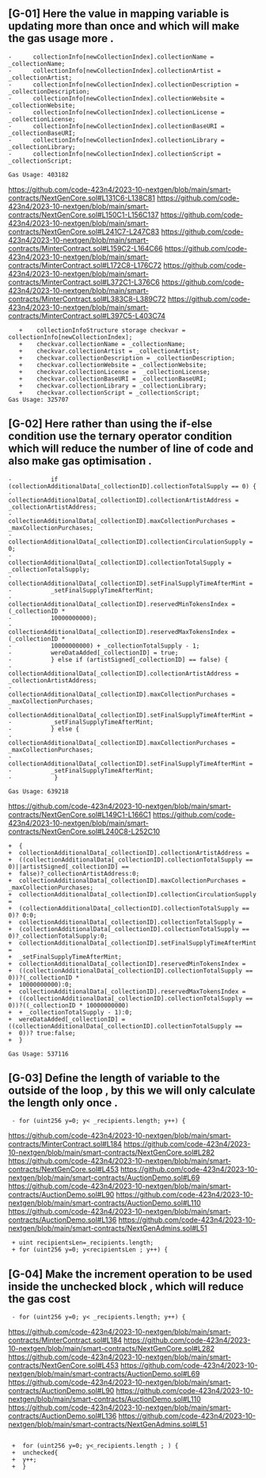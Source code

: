 ## [G-01] Here the value in mapping variable is updating more than once and which will make the gas usage more .
 
 ```solidity
 -      collectionInfo[newCollectionIndex].collectionName = _collectionName;
 -      collectionInfo[newCollectionIndex].collectionArtist = _collectionArtist;
 -      collectionInfo[newCollectionIndex].collectionDescription = _collectionDescription;
 -      collectionInfo[newCollectionIndex].collectionWebsite = _collectionWebsite;
 -      collectionInfo[newCollectionIndex].collectionLicense = _collectionLicense;
 -      collectionInfo[newCollectionIndex].collectionBaseURI = _collectionBaseURI;
 -      collectionInfo[newCollectionIndex].collectionLibrary = _collectionLibrary;
 -      collectionInfo[newCollectionIndex].collectionScript = _collectionScript;

Gas Usage: 403182
```
https://github.com/code-423n4/2023-10-nextgen/blob/main/smart-contracts/NextGenCore.sol#L131C6-L138C81
https://github.com/code-423n4/2023-10-nextgen/blob/main/smart-contracts/NextGenCore.sol#L150C1-L156C137
https://github.com/code-423n4/2023-10-nextgen/blob/main/smart-contracts/NextGenCore.sol#L241C7-L247C83
https://github.com/code-423n4/2023-10-nextgen/blob/main/smart-contracts/MinterContract.sol#L159C2-L164C66
https://github.com/code-423n4/2023-10-nextgen/blob/main/smart-contracts/MinterContract.sol#L172C8-L176C72
https://github.com/code-423n4/2023-10-nextgen/blob/main/smart-contracts/MinterContract.sol#L372C1-L376C6
https://github.com/code-423n4/2023-10-nextgen/blob/main/smart-contracts/MinterContract.sol#L383C8-L389C72
https://github.com/code-423n4/2023-10-nextgen/blob/main/smart-contracts/MinterContract.sol#L397C5-L403C74

 ```solidity
    +    collectionInfoStructure storage checkvar = collectionInfo[newCollectionIndex];
    +    checkvar.collectionName = _collectionName;
    +    checkvar.collectionArtist = _collectionArtist;
    +    checkvar.collectionDescription = _collectionDescription;
    +    checkvar.collectionWebsite = _collectionWebsite;
    +    checkvar.collectionLicense =  _collectionLicense;
    +    checkvar.collectionBaseURI = _collectionBaseURI;
    +    checkvar.collectionLibrary = _collectionLibrary;
    +    checkvar.collectionScript = _collectionScript;
Gas Usage: 325707
```

## [G-02] Here rather than using the if-else condition use the ternary operator condition which will reduce the number of line of code and also make gas optimisation .

 ```solidity
 -           if (collectionAdditionalData[_collectionID].collectionTotalSupply == 0) {
 -           collectionAdditionalData[_collectionID].collectionArtistAddress = _collectionArtistAddress;
 -           collectionAdditionalData[_collectionID].maxCollectionPurchases = _maxCollectionPurchases;
 -           collectionAdditionalData[_collectionID].collectionCirculationSupply = 0;
 -           collectionAdditionalData[_collectionID].collectionTotalSupply = _collectionTotalSupply;
 -           collectionAdditionalData[_collectionID].setFinalSupplyTimeAfterMint = 
 -           _setFinalSupplyTimeAfterMint;
 -           collectionAdditionalData[_collectionID].reservedMinTokensIndex = (_collectionID * 
 -           10000000000);
 -           collectionAdditionalData[_collectionID].reservedMaxTokensIndex = (_collectionID * 
 -           10000000000) + _collectionTotalSupply - 1;
 -           wereDataAdded[_collectionID] = true;
 -           } else if (artistSigned[_collectionID] == false) {
 -           collectionAdditionalData[_collectionID].collectionArtistAddress = _collectionArtistAddress;
 -           collectionAdditionalData[_collectionID].maxCollectionPurchases = _maxCollectionPurchases;
 -           collectionAdditionalData[_collectionID].setFinalSupplyTimeAfterMint = 
 -           _setFinalSupplyTimeAfterMint;
 -           } else {
 -           collectionAdditionalData[_collectionID].maxCollectionPurchases = _maxCollectionPurchases;
 -           collectionAdditionalData[_collectionID].setFinalSupplyTimeAfterMint = 
 -           _setFinalSupplyTimeAfterMint;
 -            }

Gas Usage: 639218
```

https://github.com/code-423n4/2023-10-nextgen/blob/main/smart-contracts/NextGenCore.sol#L149C1-L166C1
https://github.com/code-423n4/2023-10-nextgen/blob/main/smart-contracts/NextGenCore.sol#L240C8-L252C10

 ```solidity
 +  {
 +  collectionAdditionalData[_collectionID].collectionArtistAddress = 
 +  ((collectionAdditionalData[_collectionID].collectionTotalSupply == 0)||artistSigned[_collectionID] == 
 +  false)?_collectionArtistAddress:0;
 +  collectionAdditionalData[_collectionID].maxCollectionPurchases = _maxCollectionPurchases;
 +  collectionAdditionalData[_collectionID].collectionCirculationSupply =
 +  (collectionAdditionalData[_collectionID].collectionTotalSupply == 0)? 0:0;
 +  collectionAdditionalData[_collectionID].collectionTotalSupply = 
 +  (collectionAdditionalData[_collectionID].collectionTotalSupply == 0)?_collectionTotalSupply:0;
 +  collectionAdditionalData[_collectionID].setFinalSupplyTimeAfterMint = 
 +  _setFinalSupplyTimeAfterMint;
 +  collectionAdditionalData[_collectionID].reservedMinTokensIndex = 
 +  ((collectionAdditionalData[_collectionID].collectionTotalSupply == 0))?(_collectionID * 
 +  10000000000):0;
 +  collectionAdditionalData[_collectionID].reservedMaxTokensIndex = 
 +  ((collectionAdditionalData[_collectionID].collectionTotalSupply == 0))?((_collectionID * 10000000000) 
 +  + _collectionTotalSupply - 1):0;
 +  wereDataAdded[_collectionID] =((collectionAdditionalData[_collectionID].collectionTotalSupply == 
 +  0))? true:false;
 +  }

Gas Usage: 537116
```

## [G-03] Define the length of variable to the outside of the loop , by this we will only calculate the length only once .

```solidity
 - for (uint256 y=0; y< _recipients.length; y++) {
```
https://github.com/code-423n4/2023-10-nextgen/blob/main/smart-contracts/MinterContract.sol#L184
https://github.com/code-423n4/2023-10-nextgen/blob/main/smart-contracts/NextGenCore.sol#L282
https://github.com/code-423n4/2023-10-nextgen/blob/main/smart-contracts/NextGenCore.sol#L453
https://github.com/code-423n4/2023-10-nextgen/blob/main/smart-contracts/AuctionDemo.sol#L69
https://github.com/code-423n4/2023-10-nextgen/blob/main/smart-contracts/AuctionDemo.sol#L90
https://github.com/code-423n4/2023-10-nextgen/blob/main/smart-contracts/AuctionDemo.sol#L110
https://github.com/code-423n4/2023-10-nextgen/blob/main/smart-contracts/AuctionDemo.sol#L136
https://github.com/code-423n4/2023-10-nextgen/blob/main/smart-contracts/NextGenAdmins.sol#L51

```solidity
 + uint recipientsLen=_recipients.length;
 + for (uint256 y=0; y<recipientsLen ; y++) {
```

## [G-04] Make the increment operation to be used inside the unchecked block , which will reduce the gas cost 


```solidity
 - for (uint256 y=0; y< _recipients.length; y++) {
```
https://github.com/code-423n4/2023-10-nextgen/blob/main/smart-contracts/MinterContract.sol#L184
https://github.com/code-423n4/2023-10-nextgen/blob/main/smart-contracts/NextGenCore.sol#L282
https://github.com/code-423n4/2023-10-nextgen/blob/main/smart-contracts/NextGenCore.sol#L453
https://github.com/code-423n4/2023-10-nextgen/blob/main/smart-contracts/AuctionDemo.sol#L69
https://github.com/code-423n4/2023-10-nextgen/blob/main/smart-contracts/AuctionDemo.sol#L90
https://github.com/code-423n4/2023-10-nextgen/blob/main/smart-contracts/AuctionDemo.sol#L110
https://github.com/code-423n4/2023-10-nextgen/blob/main/smart-contracts/AuctionDemo.sol#L136
https://github.com/code-423n4/2023-10-nextgen/blob/main/smart-contracts/NextGenAdmins.sol#L51

```solidity
 
 +  for (uint256 y=0; y<_recipients.length ; ) {
 +  unchecked{
 +  y++;
 +  } 

```



